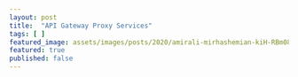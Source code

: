 ```yaml
---
layout: post
title:  "API Gateway Proxy Services"
tags: [ ]
featured_image: assets/images/posts/2020/amirali-mirhashemian-kiH-RBm08NQ-unsplash.jpg
featured: true
published: false  
---
```

